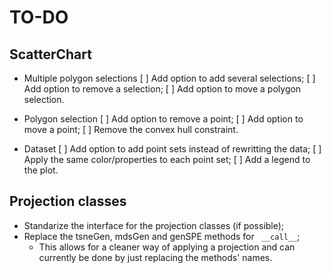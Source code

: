 # TO-DO
## ScatterChart
* Multiple polygon selections
  [ ] Add option to add several selections;
  [ ] Add option to remove a selection;
  [ ] Add option to move a polygon selection.

* Polygon selection
  [ ] Add option to remove a point;
  [ ] Add option to move a point;
  [ ] Remove the convex hull constraint.

* Dataset
  [ ] Add option to add point sets instead of rewritting the data;
  [ ] Apply the same color/properties to each point set;
  [ ] Add a legend to the plot.

## Projection classes
* Standarize the interface for the projection classes (if possible);
* Replace the tsneGen, mdsGen and genSPE methods for ``` __call__```;
  * This allows for a cleaner way of applying a projection and can currently be done by just replacing the methods' names.
